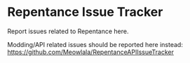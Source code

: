 # Repentance Issue Tracker
Report issues related to Repentance here.

Modding/API related issues should be reported here instead: https://github.com/Meowlala/RepentanceAPIIssueTracker
